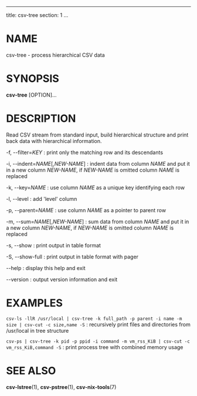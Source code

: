 <!--
SPDX-License-Identifier: BSD-3-Clause
Copyright 2021-2022, Marcin Ślusarz <marcin.slusarz@gmail.com>
-->

---
title: csv-tree
section: 1
...

# NAME #

csv-tree - process hierarchical CSV data

# SYNOPSIS #

**csv-tree** [OPTION]...

# DESCRIPTION #

Read CSV stream from standard input, build hierarchical structure and print
back data with hierarchical information.

-f, \--filter=*KEY*
:   print only the matching row and its descendants

-i, \--indent=*NAME*[,*NEW-NAME*]
:   indent data from column *NAME* and put it in a new column *NEW-NAME*, if *NEW-NAME* is omitted column *NAME* is replaced

-k, \--key=*NAME*
:   use column *NAME* as a unique key identifying each row

-l, \--level
:   add 'level' column

-p, \--parent=*NAME*
:   use column *NAME* as a pointer to parent row

-m, \--sum=*NAME*[,*NEW-NAME*]
:   sum data from column *NAME* and put it in a new column *NEW-NAME*, if *NEW-NAME* is omitted column *NAME* is replaced

-s, \--show
:   print output in table format

-S, \--show-full
:   print output in table format with pager

\--help
:   display this help and exit

\--version
:   output version information and exit

# EXAMPLES #

`csv-ls -llR /usr/local | csv-tree -k full_path -p parent -i name -m size | csv-cut -c size,name -S`
:   recursively print files and directories from /usr/local in tree structure

`csv-ps | csv-tree -k pid -p ppid -i command -m vm_rss_KiB | csv-cut -c vm_rss_KiB,command -S`
:   print process tree with combined memory usage

# SEE ALSO #

**csv-lstree**(1), **csv-pstree**(1), **csv-nix-tools**(7)
